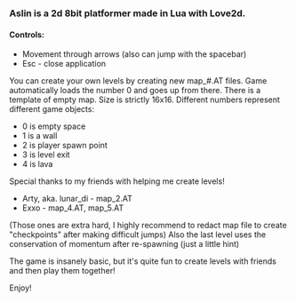 ### Aslin is a 2d 8bit platformer made in Lua with Love2d.
#### Controls:
- Movement through arrows (also can jump with the spacebar)
- Esc - close application

You can create your own levels by creating new map_#.AT files.
Game automatically loads the number 0 and goes up from there.
There is a template of empty map. Size is strictly 16x16. Different numbers represent different game objects:

- 0 is empty space
- 1 is a wall
- 2 is player spawn point
- 3 is level exit
- 4 is lava

Special thanks to my friends with helping me create levels!
- Arty, aka. lunar_di - map_2.AT
- Exxo - map_4.AT, map_5.AT

(Those ones are extra hard, I highly recommend to redact map file to create "checkpoints" after making difficult jumps)
Also the last level uses the conservation of momentum after re-spawning (just a little hint)

The game is insanely basic, but it's quite fun to create levels with friends and then play them together!

Enjoy!
